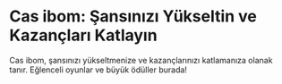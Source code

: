 # Cas ibom: Şansınızı Yükseltin ve Kazançları Katlayın

Cas ibom, şansınızı yükseltmenize ve kazançlarınızı katlamanıza olanak tanır. Eğlenceli oyunlar ve büyük ödüller burada!

